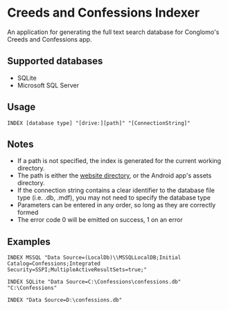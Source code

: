 # Creeds and Confessions Indexer
An application for generating the full text search database for Conglomo's Creeds and Confessions app.

## Supported databases

* SQLite
* Microsoft SQL Server

## Usage

`INDEX [database type] "[drive:][path]" "[ConnectionString]"`

## Notes
* If a path is not specified, the index is generated for the current working directory.
* The path is either the [website directory](https://github.com/pmachapman/Confessions), or the Android app's assets directory.
* If the connection string contains a clear identifier to the database file type (i.e. .db, .mdf), you may not need to specify the database type
* Parameters can be entered in any order, so long as they are correctly formed
* The error code 0 will be emitted on success, 1 on an error

## Examples

`INDEX MSSQL "Data Source=(LocalDb)\\MSSQLLocalDB;Initial Catalog=Confessions;Integrated Security=SSPI;MultipleActiveResultSets=true;"`

`INDEX SQLite "Data Source=C:\Confessions\confessions.db" "C:\Confessions"`

`INDEX "Data Source=D:\confessions.db"`
